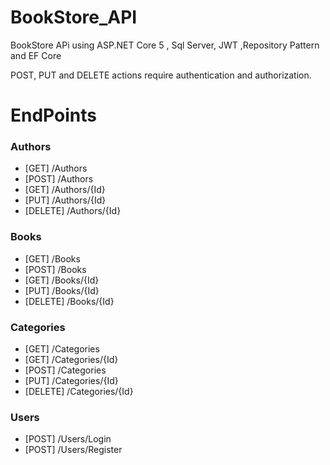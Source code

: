 # BookStore_API
BookStore APi using ASP.NET Core 5 , Sql Server, JWT ,Repository Pattern and EF Core

POST, PUT and DELETE actions require authentication and authorization.

# EndPoints

### Authors
- [GET] /Authors
- [POST] /Authors
- [GET] /Authors/{Id}
- [PUT] /Authors/{Id}
- [DELETE] /Authors/{Id}

### Books
- [GET] /Books
- [POST] /Books
- [GET] /Books/{Id}
- [PUT] /Books/{Id}
- [DELETE] /Books/{Id}

### Categories
- [GET] /Categories
- [GET] /Categories/{Id}
- [POST] /Categories
- [PUT] /Categories/{Id}
- [DELETE] /Categories/{Id}
### Users
- [POST] /Users/Login
- [POST] /Users/Register
